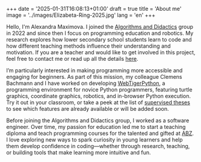+++
date = '2025-01-31T16:08:13+01:00'
draft = true
title = 'About me'
image = '../images/Elizabeta-Ring-2025.jpg'
lang = 'en'
+++

Hello, I'm Alexandra Maximova. I joined the [Algorithms and Didactics](https://algodi.ethz.ch/en/) group in 2022 and since then I focus on programming education and robotics. My research explores how lower secondary school students learn to code and how different teaching methods influence their understanding and motivation. If you are a teacher and would like to get involved in this project, feel free to contact me or read up all the details [here](/for-teachers/get-involved/).

I’m particularly interested in making programming more accessible and engaging for beginners. As part of this mission, my colleague Clemens Bachmann and I have worked on developing [WebTigerPython](https://webtigerpython.ethz.ch), a programming environment for novice Python programmers, featuring turtle graphics, coordinate graphics, robotics, and in-browser Python execution. Try it out in your classroom, or take a peek at the list of [supervised theses](/theses) to see which features are already available or will be added soon.

Before joining the Algorithms and Didactics group, I worked as a software engineer. Over time, my passion for education led me to start a teaching diploma and teach programming courses for the talented and gifted at [ABZ](https://abz.inf.ethz.ch/). I love exploring new ways to spark curiosity in young learners and help them develop confidence in coding—whether through research, teaching, or building tools that make learning more intuitive and fun.
